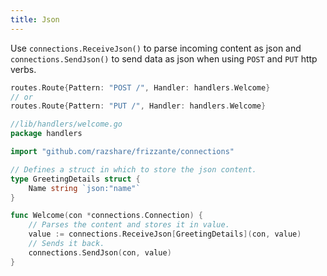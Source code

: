 ```yaml
---
title: Json
---
```


Use `connections.ReceiveJson()` to parse incoming content as json and `connections.SendJson()` to send data as json when using `POST` and `PUT` http verbs.

```go
routes.Route{Pattern: "POST /", Handler: handlers.Welcome}
// or
routes.Route{Pattern: "PUT /", Handler: handlers.Welcome}
```

```go
//lib/handlers/welcome.go
package handlers

import "github.com/razshare/frizzante/connections"

// Defines a struct in which to store the json content.
type GreetingDetails struct {
    Name string `json:"name"`
}

func Welcome(con *connections.Connection) {
    // Parses the content and stores it in value.
    value := connections.ReceiveJson[GreetingDetails](con, value)
    // Sends it back.
    connections.SendJson(con, value)
}
```